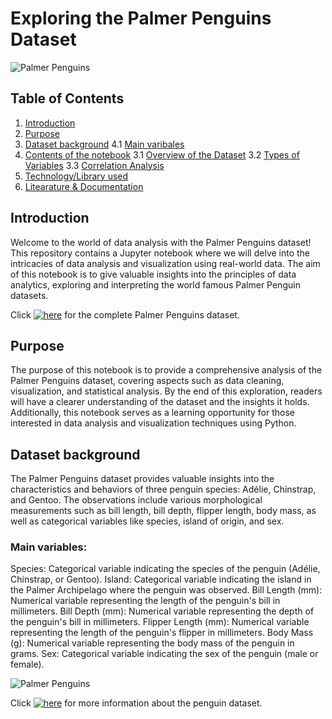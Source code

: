 # Exploring the Palmer Penguins Dataset

![Palmer Penguins](https://tkoomar.github.io/post/tt-palmer-penguins/featured_huc6cf4a21090aa2ea134ebf239881872e_167000_720x0_resize_lanczos_2.png)


## Table of Contents

1. [Introduction](#introduction)
2. [Purpose](#purpose)
4. [Dataset background](#dataset-background)
  4.1 [Main varibales](#main-variables)
3. [Contents of the notebook](#contents-of-the-notebook)
  3.1 [Overview of the Dataset](#overview-of-the-dataset)
  3.2 [Types of Variables](#types-of-variables)
  3.3 [Correlation Analysis](#correlation-analysis)
4. [Technology/Library used](#technologylibrary-used)
5. [Litearature & Documentation](#litearature--documentation)

## Introduction

Welcome to the world of data analysis with the Palmer Penguins dataset! This repository contains a Jupyter notebook where we will delve into the intricacies of data analysis and visualization using real-world data. The aim of this notebook is to give valuable insights into the principles of data analytics, exploring and interpreting the world famous Palmer Penguin datasets.

Click [![here](https://img.shields.io/badge/here-red?style=for-the-badge)](https://gist.githubusercontent.com/slopp/ce3b90b9168f2f921784de84fa445651/raw/4ecf3041f0ed4913e7c230758733948bc561f434/penguins.csv) for the complete Palmer Penguins dataset. 

## Purpose 

The purpose of this notebook is to provide a comprehensive analysis of the Palmer Penguins dataset, covering aspects such as data cleaning, visualization, and statistical analysis. By the end of this exploration, readers will have a clearer understanding of the dataset and the insights it holds. Additionally, this notebook serves as a learning opportunity for those interested in data analysis and visualization techniques using Python.

## Dataset background

The Palmer Penguins dataset provides valuable insights into the characteristics and behaviors of three penguin species: Adélie, Chinstrap, and Gentoo. The observations include various morphological measurements such as bill length, bill depth, flipper length, body mass, as well as categorical variables like species, island of origin, and sex.

### Main variables:

Species: Categorical variable indicating the species of the penguin (Adélie, Chinstrap, or Gentoo).
Island: Categorical variable indicating the island in the Palmer Archipelago where the penguin was observed.
Bill Length (mm): Numerical variable representing the length of the penguin's bill in millimeters.
Bill Depth (mm): Numerical variable representing the depth of the penguin's bill in millimeters.
Flipper Length (mm): Numerical variable representing the length of the penguin's flipper in millimeters.
Body Mass (g): Numerical variable representing the body mass of the penguin in grams.
Sex: Categorical variable indicating the sex of the penguin (male or female).

![Palmer Penguins](https://previews.123rf.com/images/aomeditor/aomeditor1903/aomeditor190300021/122254680-illustrator-of-body-parts-of-penguin.jpg)

Click [![here](https://img.shields.io/badge/here-green?style=for-the-badge)](https://www.kaggle.com/code/pratik1120/penguin-dataset-eda-classification-and-clustering)
for more information about the penguin dataset. 
